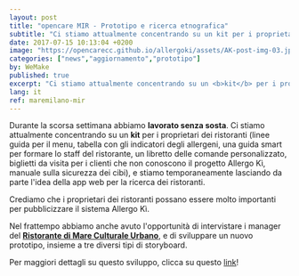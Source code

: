 ```yaml
---
layout: post
title: "opencare MIR - Prototipo e ricerca etnografica"
subtitle: "Ci stiamo attualmente concentrando su un kit per i proprietari dei ristoranti."
date: 2017-07-15 10:13:04 +0200
image: "https://opencarecc.github.io/allergoki/assets/AK-post-img-03.jpg"
categories: ["news","aggiornamento","prototipo"]
by: WeMake
published: true
excerpt: "Ci stiamo attualmente concentrando su un <b>kit</b> per i proprietari dei ristoranti."
lang: it
ref: maremilano-mir
---
```


Durante la scorsa settimana abbiamo <b>lavorato senza sosta</b>.
Ci stiamo attualmente concentrando su un <b>kit</b> per i proprietari dei ristoranti (linee guida per il menu, tabella con gli indicatori degli allergeni, una guida smart per formare lo staff del ristorante, un libretto delle comande personalizzato, biglietti da visita per i clienti che non conoscono il progetto Allergo Kì, manuale sulla sicurezza dei cibi), e stiamo temporaneamente lasciando da parte l'idea della app web per la ricerca dei ristoranti.

Crediamo che i proprietari dei ristoranti possano essere molto importanti per pubblicizzare il sistema Allergo Kì.

Nel frattempo abbiamo anche avuto l'opportunità di intervistare i manager del <b>[Ristorante di Mare Culturale Urbano](http://maremilano.org/home/birre-cucina/)</b>, e di sviluppare un nuovo prototipo, insieme a tre diversi tipi di storyboard.

Per maggiori dettagli su questo sviluppo, clicca su questo [link](https://edgeryders.eu/t/allergo-ki-user-journey-experience-interviews-and-prototyping/6603)!

